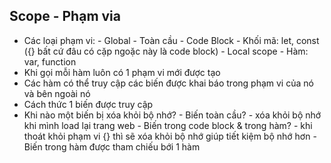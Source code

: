## Scope - Phạm via

- Các loại phạm vi: 
           - Global - Toàn cầu
           - Code Block - Khối mã: let, const ({} bất cứ đâu có cặp ngoặc này là code block)
           - Local scope - Hàm: var, function
- Khi gọi mỗi hàm luôn có 1 phạm vi mới được tạo 
- Các hàm có thể truy cập các biến được khai báo trong phạm vi của nó và bên ngoài nó 
- Cách thức 1 biến được truy cập
- Khi nào một biến bị xóa khỏi bộ nhớ?
          - Biến toàn cầu?
             - xóa khỏi bộ nhớ khi mình load lại trang web
          - Biến trong code block & trong hàm?
             - khi thoát khỏi phạm vi {} thì sẽ xóa khỏi bộ nhớ giúp tiết kiệm bộ nhớ hơn
          - Biến trong hàm được tham chiếu bới 1 hàm
